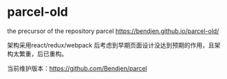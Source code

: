 # parcel-old
the precursor of the repository parcel 
https://bendjen.github.io/parcel-old/

架构采用react/redux/webpack
后考虑到早期页面设计没达到预期的作用，且架构太繁重，后已重构。

当前维护版本：https://github.com/Bendjen/parcel
